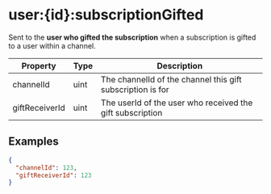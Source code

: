 # user:{id}:subscriptionGifted

Sent to the **user who gifted the subscription** when a subscription is gifted to a user within a channel.

| Property                | Type | Description                                                                |
| ----------------------- | ---- | -------------------------------------------------------------------------- |
| channelId               | uint | The channelId of the channel this gift subscription is for                 |
| giftReceiverId          | uint | The userId of the user who received the gift subscription                  |

## Examples

```json
{
  "channelId": 123,
  "giftReceiverId": 123
}
```
